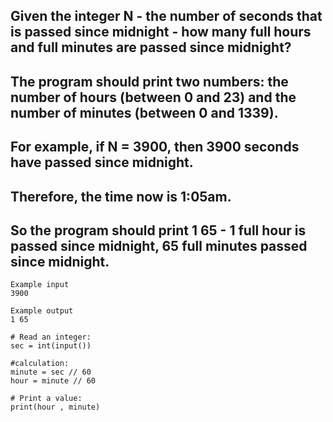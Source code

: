 ## Given the integer N - the number of seconds that is passed since midnight - how many full hours and full minutes are passed since midnight?
## The program should print two numbers: the number of hours (between 0 and 23) and the number of minutes (between 0 and 1339).

## For example, if N = 3900, then 3900 seconds have passed since midnight. 
## Therefore, the time now is 1:05am. 
## So the program should print 1 65 - 1 full hour is passed since midnight, 65 full minutes passed since midnight.  

```
Example input
3900

Example output
1 65

```

```
# Read an integer:
sec = int(input())

#calculation:
minute = sec // 60
hour = minute // 60

# Print a value:
print(hour , minute)

```
